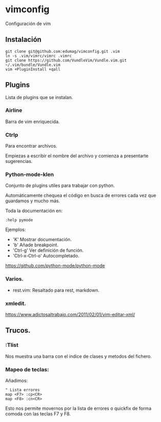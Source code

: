 # vimconfig

Configuración de vim

## Instalación

```
git clone git@github.com:edumag/vimconfig.git .vim
ln -s .vim/vimrc/vimrc .vimrc
git clone https://github.com/VundleVim/Vundle.vim.git ~/.vim/bundle/Vundle.vim
vim +PluginInstall +qall
```

## Plugins

Lista de plugins que se instalan.

### Airline

Barra de vim enriquecida.

### Ctrlp

Para encontrar archivos.

Empiezas a escribir el nombre del archivo y comienza a presentarte
sugerencias.

### Python-mode-klen

Conjunto de plugins utiles para trabajar con python.

Automáticamente chequea el código en busca de errores cada vez que
guardamos y mucho más.

Toda la documentación en:

`:help pymode`

Ejemplos:

- 'K' Mostrar documentación.
- '<leader>b' Añade breakpoint.
- 'Ctrl-g' Ver definición de función.
- 'Ctrl-x-Ctrl-o' Autocompletado.

https://github.com/python-mode/python-mode

### Varios.

- rest.vim: Resaltado para rest, markdown.

### xmledit.

https://www.adictosaltrabajo.com/2011/02/01/vim-editar-xml/

## Trucos.

### :Tlist

Nos muestra una barra con el indice de clases y metodos del fichero.

### Mapeo de teclas:

Añadimos:

```
" Lista errores
map <F7> :cp<CR>
map <F8> :cn<CR>
```

Esto nos permite movernos por la lista de errores o quickfix de forma comoda
con las teclas F7 y F8.


